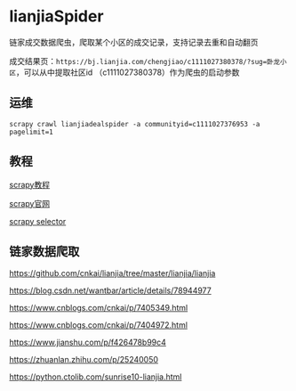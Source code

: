 # lianjiaSpider

链家成交数据爬虫，爬取某个小区的成交记录，支持记录去重和自动翻页

成交结果页：`https://bj.lianjia.com/chengjiao/c1111027380378/?sug=卧龙小区`，可以从中提取社区id （c1111027380378）作为爬虫的启动参数

## 运维

```shell
scrapy crawl lianjiadealspider -a communityid=c1111027376953 -a pagelimit=1
```

## 教程

[scrapy教程](https://www.runoob.com/w3cnote/scrapy-detail.html)

[scrapy官网](https://scrapy.org/)

[scrapy selector](https://docs.scrapy.org/en/latest/topics/selectors.html#topics-selectors)

## 链家数据爬取

https://github.com/cnkai/lianjia/tree/master/lianjia/lianjia

https://blog.csdn.net/wantbar/article/details/78944977

https://www.cnblogs.com/cnkai/p/7405349.html

https://www.cnblogs.com/cnkai/p/7404972.html

https://www.jianshu.com/p/f426478b99c4

https://zhuanlan.zhihu.com/p/25240050

https://python.ctolib.com/sunrise10-lianjia.html